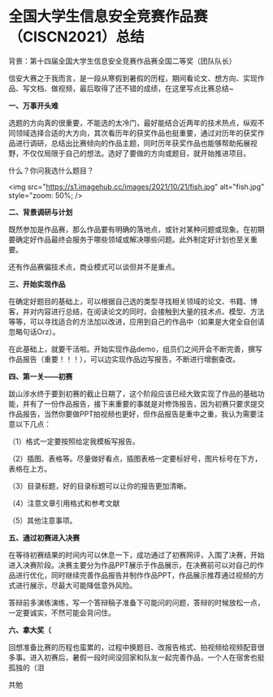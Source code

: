 # 全国大学生信息安全竞赛作品赛（CISCN2021）总结


背景：第十四届全国大学生信息安全竞赛作品赛全国二等奖（团队队长）

信安大赛之于我而言，是一段从寒假到暑假的历程，期间看论文、想方向、实现作品、写文档、做视频，最后取得了还不错的成绩，在这里写点比赛总结~

**一、万事开头难**

选题的方向真的很重要，不能选的太冷门，最好能结合近两年的技术热点，纵观不同领域选择合适的大方向，其次看历年的获奖作品也挺重要，通过对历年的获奖作品进行调研，总结出比赛倾向的作品主题，同时历年获奖作品也能够帮助拓展视野，不仅仅局限于自己的想法。选好了要做的方向或题目，就开始推进项目。

什么？你问我选什么题目？

<img src="https://s1.imagehub.cc/images/2021/10/21/fish.jpg" alt="fish.jpg" style="zoom: 50%;  />

**二、背景调研与计划**

既然参加是作品赛，那么作品要有明确的落地点，或针对某种问题或现象。在初期要确定好作品最终会服务于哪些领域或解决哪些问题。此外制定好计划也至关重要。

还有作品赛偏技术点，商业模式可以谈但并不是重点。

**三、开始实现作品**

在确定好题目的基础上，可以根据自己选的类型寻找相关领域的论文、书籍、博客，并对内容进行总结，在阅读论文的同时，会接触到大量的技术点、模型、方法等等，可以寻找适合的方法加以改进，应用到自己的作品中（如果是大佬全自创请忽略句话Orz）。

在此基础上，就要干活啦。开始实现作品demo，组员们之间开会不断完善，撰写作品报告（重要！！！），可以边实现作品边写报告，不断进行增删查改。

**四、第一关——初赛**

跋山涉水终于要到初赛的截止日期了，这个阶段应该已经大致实现了作品的基础功能，并有了一份作品报告，接下来重要的事就是对修饰报告，因为初赛只要求提交作品报告，当然你要做PPT拍视频也更好，但作品报告是重中之重，我认为需要注意以下几点：

（1）格式一定要按照给定我模板写报告。

（2）插图、表格等。尽量做好看点，插图表格一定要标好号，图片标号在下方，表格在上方。

（3）目录标题，好的目录标题可以让你的报告更加清晰。

（4）注意文章引用格式和参考文献

（5）其他注意事项。

**五、通过初赛进入决赛**

在等待初赛结果的时间内可以休息一下，成功通过了初赛网评，入围了决赛，开始进入决赛阶段。决赛主要分为作品PPT展示于作品展示，在决赛前可以对自己的作品进行优化，同时继续完善作品报告并制作作品PPT，作品展示推荐通过视频的方式进行展示，尽最大可能降低意外风险。

答辩前多演练演练，写一个答辩稿子准备下可能问的问题，答辩的时候放松一点，一定要诚实，不然可能会背问住。

**六、拿大奖（**

回想准备比赛的历程也蛮累的，过程中换题目、改报告格式、拍视频给视频配音很多事。进入初赛后，暑假一段时间没回家和队友一起完善作品，一个人在宿舍也挺孤独的（泪

共勉



